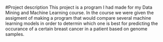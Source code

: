 #Project description
This project is a program I had made for my Data Mining and Machine Learning course.
In the course we were given the assigment of making a program that would compare several
machine learning models in order to determin which one is best for predicting the occurance
of a certain breast cancer in a patient based on genome samples.
